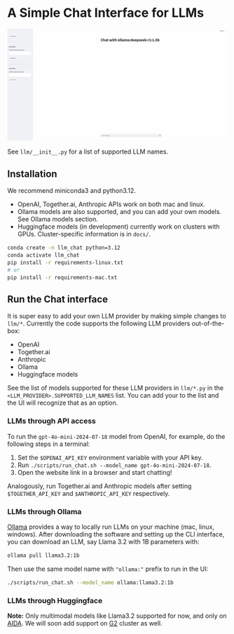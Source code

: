 # A Simple Chat Interface for LLMs

![Chat Interface Demo](assets/llm_chat_readme.gif)

See `llm/__init__.py` for a list of supported LLM names.

## Installation

We recommend miniconda3 and python3.12.
- OpenAI, Together.ai, Anthropic APIs work on both mac and linux.
- Ollama models are also supported, and you can add your own models. See Ollama models section.
- Huggingface models (in development) currently work on clusters with GPUs. Cluster-specific information is in `docs/`.

```bash
conda create -n llm_chat python=3.12
conda activate llm_chat
pip install -r requirements-linux.txt
# or 
pip install -r requirements-mac.txt
```

## Run the Chat interface

It is super easy to add your own LLM provider by making simple changes to `llm/*`.
Currently the code supports the following LLM providers out-of-the-box:
- OpenAI
- Together.ai
- Anthropic
- Ollama
- Huggingface models

See the list of models supported for these LLM providers in `llm/*.py` in the `<LLM_PROVIDER>.SUPPORTED_LLM_NAMES` list.
You can add your to the list and the UI will recognize that as an option.

### LLMs through API access

To run the `gpt-4o-mini-2024-07-18` model from OpenAI, for example, do the following steps in a terminal:
1. Set the `$OPENAI_API_KEY` environment variable with your API key.
2. Run `./scripts/run_chat.sh --model_name gpt-4o-mini-2024-07-18`.
3. Open the website link in a browser and start chatting!

Analogously, run Together.ai and Anthropic models after setting `$TOGETHER_API_KEY` and `$ANTHROPIC_API_KEY` respectively.

### LLMs through Ollama
[Ollama](https://ollama.com/) provides a way to locally run LLMs on your machine (mac, linux, windows).
After downloading the software and setting up the CLI interface, you can download an LLM, say Llama 3.2 with 1B parameters with:
```bash
ollama pull llama3.2:1b
```

Then use the same model name with `"ollama:"` prefix to run in the UI:
```bash
./scripts/run_chat.sh --model_name ollama:llama3.2:1b
```

### LLMs through Huggingface

**Note:** Only multimodal models like Llama3.2 supported for now, and only on [AIDA](docs/aida.md).
We will soon add support on [G2](docs/g2.md) cluster as well.

